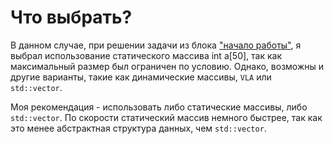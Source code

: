 # Что выбрать?

В данном случае, при решении задачи из блока ["начало работы"](./examples.md), я выбрал использование статического массива int a[50], так как максимальный размер был ограничен по условию. Однако, возможны и другие варианты, такие как динамические массивы, `VLA` или `std::vector`.

Моя рекомендация - использовать либо статические массивы, либо `std::vector`. По скорости статический массив немного быстрее, так как это менее абстрактная структура данных, чем `std::vector`.